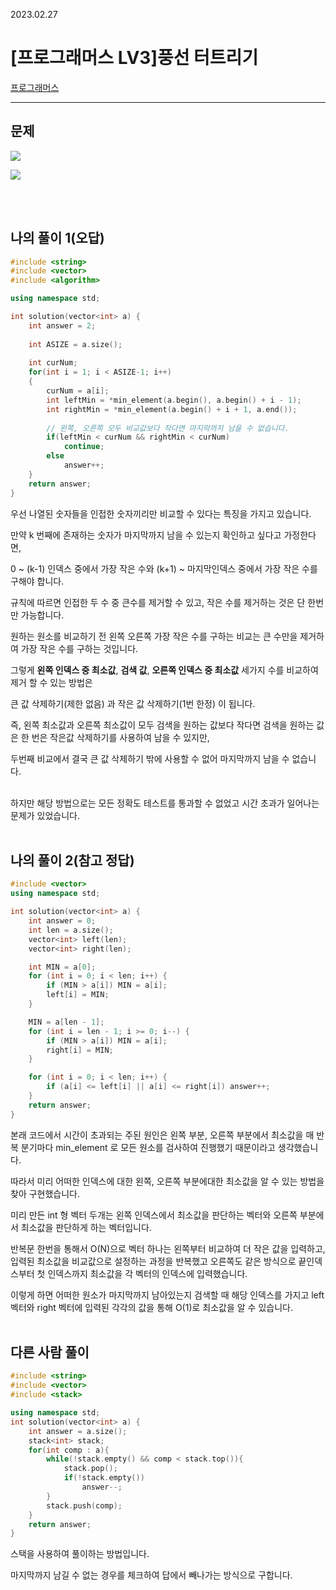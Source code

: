 2023.02.27

# __[프로그래머스 LV3]풍선 터트리기__

[프로그래머스](https://school.programmers.co.kr/learn/courses/30/lessons/68646)

---- 

## __문제__

<img src="https://user-images.githubusercontent.com/80774412/221412525-8144698f-70e4-42cd-89f0-b92dfabd76aa.PNG"></img>

<img src="https://user-images.githubusercontent.com/80774412/221412528-57e934bf-d374-4ac3-b25d-158be250aed9.PNG"></img>

<br><br>


## __나의 풀이 1__(오답)

```c++
#include <string>
#include <vector>
#include <algorithm>

using namespace std;

int solution(vector<int> a) {
    int answer = 2;
    
    int ASIZE = a.size();
    
    int curNum;
    for(int i = 1; i < ASIZE-1; i++)
    {
        curNum = a[i];
        int leftMin = *min_element(a.begin(), a.begin() + i - 1);
        int rightMin = *min_element(a.begin() + i + 1, a.end());
        
        // 왼쪽, 오른쪽 모두 비교값보다 작다면 마지막까지 남을 수 없습니다.
        if(leftMin < curNum && rightMin < curNum)
            continue;
        else
            answer++;
    }
    return answer;
}
```

우선 나열된 숫자들을 인접한 숫자끼리만 비교할 수 있다는 특징을 가지고 있습니다.

만약 k 번째에 존재하는 숫자가 마지막까지 남을 수 있는지 확인하고 싶다고 가정한다면,

0 ~ (k-1) 인덱스 중에서 가장 작은 수와 (k+1) ~ 마지막인덱스 중에서 가장 작은 수를 구해야 합니다.

규칙에 따르면 인접한 두 수 중 큰수를 제거할 수 있고, 작은 수를 제거하는 것은 단 한번만 가능합니다.

원하는 원소를 비교하기 전 왼쪽 오른쪽 가장 작은 수를 구하는 비교는 큰 수만을 제거하여 가장 작은 수를 구하는 것입니다.

그렇게 __왼쪽 인덱스 중 최소값__, __검색 값__, __오른쪽 인덱스 중 최소값__ 세가지 수를 비교하여 제거 할 수 있는 방법은

큰 값 삭제하기(제한 없음) 과 작은 값 삭제하기(1번 한정) 이 됩니다.

즉, 왼쪽 최소값과 오른쪽 최소값이 모두 검색을 원하는 값보다 작다면 검색을 원하는 값은 한 번은 작은값 삭제하기를 사용하여 남을 수 있지만,

두번째 비교에서 결국 큰 값 삭제하기 밖에 사용할 수 없어 마지막까지 남을 수 없습니다. <br><Br>

하지만 해당 방법으로는 모든 정확도 테스트를 통과할 수 없었고 시간 초과가 일어나는 문제가 있었습니다.<br><br>

## __나의 풀이 2__(참고 정답)

```c++
#include <vector>
using namespace std;

int solution(vector<int> a) {
    int answer = 0;
    int len = a.size();
    vector<int> left(len);
    vector<int> right(len);

    int MIN = a[0];
    for (int i = 0; i < len; i++) {
        if (MIN > a[i]) MIN = a[i];
        left[i] = MIN;
    }

    MIN = a[len - 1];
    for (int i = len - 1; i >= 0; i--) {
        if (MIN > a[i]) MIN = a[i];
        right[i] = MIN;
    }

    for (int i = 0; i < len; i++) {
        if (a[i] <= left[i] || a[i] <= right[i]) answer++;
    }
    return answer;
}
```

본래 코드에서 시간이 초과되는 주된 원인은 왼쪽 부분, 오른쪽 부분에서 최소값을 매 반복 분기마다 min_element 로 모든 원소를 검사하여 진행했기 때문이라고 생각했습니다.

따라서 미리 어떠한 인덱스에 대한 왼쪽, 오른쪽 부분에대한 최소값을 알 수 있는 방법을 찾아 구현했습니다.

미리 만든 int 형 벡터 두개는 왼쪽 인덱스에서 최소값을 판단하는 벡터와 오른쪽 부분에서 최소값을 판단하게 하는 벡터입니다.

반복문 한번을 통해서 O(N)으로 벡터 하나는 왼쪽부터 비교하여 더 작은 값을 입력하고, 입력된 최소값을 비교값으로 설정하는 과정을 반복했고 오른쪽도 같은 방식으로 끝인덱스부터 첫 인덱스까지 최소값을 각 벡터의 인덱스에 입력했습니다.

이렇게 하면 어떠한 원소가 마지막까지 남아있는지 검색할 때 해당 인덱스를 가지고 left 벡터와 right 벡터에 입력된 각각의 값을 통해 O(1)로 최소값을 알 수 있습니다.
<br><Br>

## __다른 사람 풀이__

```c++
#include <string>
#include <vector>
#include <stack>

using namespace std;
int solution(vector<int> a) {
    int answer = a.size();
    stack<int> stack;
    for(int comp : a){
        while(!stack.empty() && comp < stack.top()){
            stack.pop();
            if(!stack.empty())
                answer--;
        }
        stack.push(comp);
    }
    return answer;
}
```

스택을 사용하여 풀이하는 방법입니다.

마지막까지 남길 수 없는 경우를 체크하여 답에서 빼나가는 방식으로 구합니다.